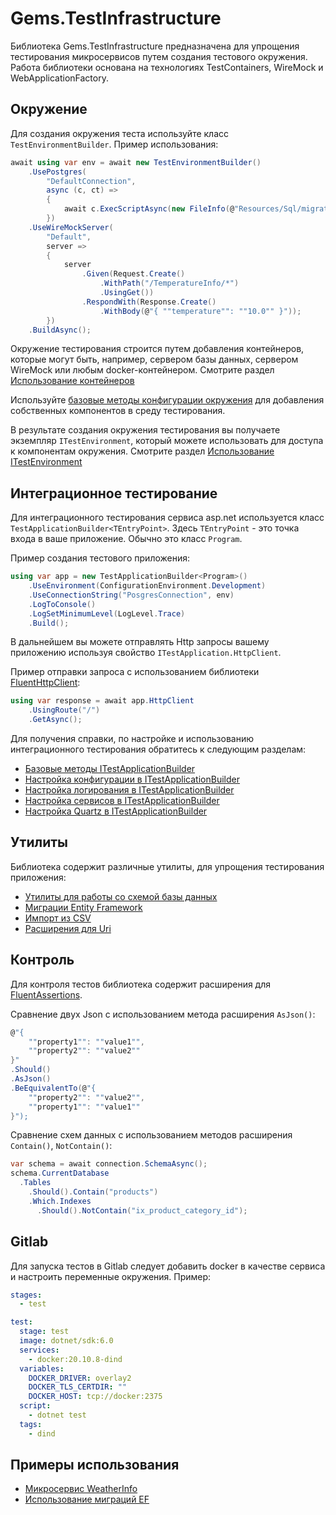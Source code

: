 # Gems.TestInfrastructure

Библиотека Gems.TestInfrastructure предназначена для упрощения тестирования микросервисов путем создания тестового окружения.
Работа библиотеки основана на технологиях TestContainers, WireMock и WebApplicationFactory.

## Окружение

Для создания окружения теста используйте класс `TestEnvironmentBuilder`. Пример использования:

```csharp
await using var env = await new TestEnvironmentBuilder()
    .UsePostgres(
        "DefaultConnection",
        async (c, ct) =>
        {
            await c.ExecScriptAsync(new FileInfo(@"Resources/Sql/migration.sql"), ct);
        })
    .UseWireMockServer(
        "Default",
        server =>
        {
            server
                .Given(Request.Create()
                    .WithPath("/TemperatureInfo/*")
                    .UsingGet())
                .RespondWith(Response.Create()
                    .WithBody(@"{ ""temperature"": ""10.0"" }"));
        })
    .BuildAsync();
```

Окружение тестирования строится путем добавления контейнеров, которые могут быть, например, сервером базы данных, сервером WireMock или любым docker-контейнером. 
Смотрите раздел [Использование контейнеров](docs/EnvBuilderContainers.md)

Используйте [базовые методы конфигурации окружения](docs/EnvBuilderMethods.md) для добавления собственных компонентов в среду тестирования.

В результате создания окружения тестирования вы получаете экземпляр `ITestEnvironment`, который можете использовать для доступа к компонентам окружения. 
Смотрите раздел [Использование ITestEnvironment](docs/EnvMethods.md)


## Интеграционное тестирование

Для интеграционного тестирования сервиса asp.net используется класс `TestApplicationBuilder<TEntryPoint>`. Здесь `TEntryPoint` - это точка входа в ваше приложение. Обычно это класс `Program`.

Пример создания тестового приложения:

```csharp
using var app = new TestApplicationBuilder<Program>()
    .UseEnvironment(ConfigurationEnvironment.Development)
    .UseConnectionString("PosgresConnection", env)
    .LogToConsole()
    .LogSetMinimumLevel(LogLevel.Trace)
    .Build();
```

В дальнейшем вы можете отправлять Http запросы вашему приложению используя свойство `ITestApplication.HttpClient`.

Пример отправки запроса с использованием библиотеки [FluentHttpClient](https://github.com/scottoffen/fluenthttpclient):

```csharp
using var response = await app.HttpClient
    .UsingRoute("/")
    .GetAsync();
```

Для получения справки, по настройке и использованию интеграционного тестирования обратитесь к следующим разделам:

- [Базовые методы ITestApplicationBuilder](docs/AppBuilderBasicMethods.md)
- [Настройка конфигурации в ITestApplicationBuilder](docs/AppBuilderSettingsExtensions.md)
- [Настройка логирования в ITestApplicationBuilder](docs/AppBuilderLoggingExtensions.md)
- [Настройка сервисов в ITestApplicationBuilder](docs/AppBuilderServicesExtensions.md)
- [Настройка Quartz в ITestApplicationBuilder](docs/AppBuilderQuartzExtensions.md)

## Утилиты

Библиотека содержит различные утилиты, для упрощения тестирования приложения:

- [Утилиты для работы со схемой базы данных](docs/UtilsSchema.md)
- [Миграции Entity Framework](docs/EfMigrations.md)
- [Импорт из CSV](docs/CsvImport.md)
- [Расширения для Uri](docs/UriExtensions.md)

## Контроль

Для контроля тестов библиотека содержит расширения для [FluentAssertions](https://github.com/fluentassertions/fluentassertions).

Сравнение двух Json с использованием метода расширения `AsJson()`:

```csharp
@"{
    ""property1"": ""value1"",
    ""property2"": ""value2""
}"
.Should()
.AsJson()
.BeEquivalentTo(@"{
    ""property2"": ""value2"",
    ""property1"": ""value1""
}");
```

Сравнение схем данных с использованием методов расширения `Contain()`, `NotContain()`:

```csharp
var schema = await connection.SchemaAsync();
schema.CurrentDatabase
  .Tables
    .Should().Contain("products")
    .Which.Indexes
      .Should().NotContain("ix_product_category_id");
```


## Gitlab

Для запуска тестов в Gitlab следует добавить docker в качестве сервиса и 
настроить переменные окружения.
Пример:

```yaml
stages:
  - test

test:
  stage: test
  image: dotnet/sdk:6.0
  services:
    - docker:20.10.8-dind
  variables:
    DOCKER_DRIVER: overlay2
    DOCKER_TLS_CERTDIR: ""
    DOCKER_HOST: tcp://docker:2375
  script:
    - dotnet test
  tags:
    - dind
```

## Примеры использования

- [Микросервис WeatherInfo](../Samples/src/Gems.TestInfrastructure.Samples.WeatherInfo/)
- [Использование миграций EF](../Samples/src/Gems.TestInfrastructure.Samples.EfData/)